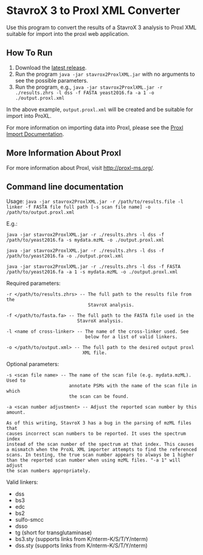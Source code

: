 StavroX 3 to Proxl XML Converter
=============================

Use this program to convert the results of a StavroX 3 analysis to Proxl XML suitable for import into the proxl web application.

How To Run
-------------
1. Download the [latest release](https://github.com/yeastrc/proxl-import-stavrox/releases).
2. Run the program ``java -jar stavrox2ProxlXML.jar`` with no arguments to see the possible parameters.
3. Run the program, e.g., ``java -jar stavrox2ProxlXML.jar -r ./results.zhrs -l dss -f FASTA yeast2016.fa -a 1 -o ./output.proxl.xml``

In the above example, ``output.proxl.xml`` will be created and be suitable for import into ProXL.

For more information on importing data into Proxl, please see the [Proxl Import Documentation](http://proxl-web-app.readthedocs.io/en/latest/using/upload_data.html).

More Information About Proxl
-----------------------------
For more information about Proxl, visit http://proxl-ms.org/.

Command line documentation
---------------------------

Usage: ``java -jar stavrox2ProxlXML.jar -r /path/to/results.file -l linker -f FASTA file full path [-s scan file name] -o /path/to/output.proxl.xml``

E.g.:

 ``java -jar stavrox2ProxlXML.jar -r ./results.zhrs -l dss -f /path/to/yeast2016.fa -s mydata.mzML -o ./output.proxl.xml``

 ``java -jar stavrox2ProxlXML.jar -r ./results.zhrs -l dss -f /path/to/yeast2016.fa -o ./output.proxl.xml``

 ``java -jar stavrox2ProxlXML.jar -r ./results.zhrs -l dss -f FASTA /path/to/yeast2016.fa -a 1 -s mydata.mzML -o ./output.proxl.xml``


Required parameters:

    -r </path/to/results.zhrs> -- The full path to the results file from the
                                  StavroX analysis.
    
    -f </path/to/fasta.fa> -- The full path to the FASTA file used in the
                              StavroX analysis.
    
    -l <name of cross-linker> -- The name of the cross-linker used. See
                                 below for a list of valid linkers.
    
    -o </path/to/output.xml> -- The full path to the desired output proxl
                                XML file.


Optional parameters:

    -s <scan file name> -- The name of the scan file (e.g. mydata.mzML). Used to
                           annotate PSMs with the name of the scan file in which
                           the scan can be found.

	-a <scan number adjustment> -- Adjust the reported scan number by this amount.

	As of this writing, StavroX 3 has a bug in the parsing of mzML files that
	causes incorrect scan numbers to be reported. It uses the spectrum index
	instead of the scan number of the spectrum at that index. This causes
	a mismatch when the ProXL XML importer attempts to find the referenced
	scans. In testing, the true scan number appears to always be 1 higher
	than the reported scan number when using mzML files. "-a 1" will adjust
	the scan numbers appropriately.
	

Valid linkers:
 * dss
 * bs3
 * edc
 * bs2
 * sulfo-smcc
 * dsso
 * tg (short for transglutaminase)
 * bs3.sty (supports links from K/nterm-K/S/T/Y/nterm)
 * dss.sty (supports links from K/nterm-K/S/T/Y/nterm)
